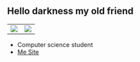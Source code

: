 ## Hello darkness my old friend

[comment]: ![Overview](https://github.com/vineboneto/stats/blob/master/generated/overview.svg) 
[comment]: ![Lenguages](https://github.com/vineboneto/stats/blob/master/generated/languages.svg) 

<table border="0">
  <tr>
    <td>
      <img src="https://github-readme-stats.vercel.app/api?username=vineboneto&show_icons=true&theme=tokyonight">
    </td>
    <td>
      <img src="https://github-readme-stats.vercel.app/api/top-langs/?username=vineboneto&hide=html,css&langs_count=10&show&theme=tokyonight&layout=compact">
    </td>  
  </tr>
 </table>

- Computer science student
- [Me Site](https://vineboneto.win/)



<!-- <a href="https://br.linkedin.com/in/vinicius-gazolla-boneto-6b0a02170"> <img src="https://img.shields.io/badge/LinkedIn-0077B5?style=flat&logo=linkedin&logoColor=white" />
</a> -->



[comment]: # (https://javascript.plainenglish.io/how-to-make-custom-language-badges-for-your-profile-using-shields-io-d2aeaf016b6b)

